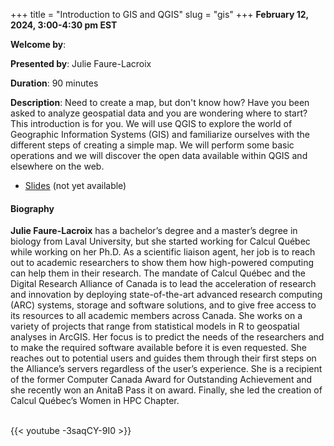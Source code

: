+++
title = "Introduction to GIS and QGIS"
slug = "gis"
+++
**February 12, 2024, 3:00-4:30 pm EST**

**Welcome by**: 

**Presented by**: Julie Faure-Lacroix

**Duration**: 90 minutes

**Description**: Need to create a map, but don't know how? Have you been asked to analyze geospatial data and
you are wondering where to start? This introduction is for you. We will use QGIS to explore the world of
Geographic Information Systems (GIS) and familiarize ourselves with the different steps of creating a simple
map. We will perform some basic operations and we will discover the open data available within QGIS and
elsewhere on the web.

* [Slides](#) (not yet available)

#### Biography

**Julie Faure-Lacroix** has a bachelor’s degree and a
master’s degree in biology from Laval University, but she
started working for Calcul Québec while working on her Ph.D.
As a scientific liaison agent, her job is to reach out to academic researchers
to show them how high-powered computing can help them in their research.
The mandate of Calcul Québec and the Digital Research Alliance of Canada is to
lead the acceleration of research and innovation by deploying state-of-the-art
advanced research computing (ARC) systems, storage and software solutions, and
to give free access to its resources to all academic members across Canada.
She works on a variety of projects that range from
statistical models in R to geospatial analyses in ArcGIS.
Her focus is to predict the needs of the researchers and to make
the required software available before it is even requested.
She reaches out to potential users and guides them through their first
steps on the Alliance’s servers regardless of the user’s experience.
She is a recipient of the former Computer Canada Award for
Outstanding Achievement and she recently won an AnitaB Pass it on award.
Finally, she led the creation of Calcul Québec’s Women in HPC Chapter.

<br>
{{< youtube -3saqCY-9I0 >}}
